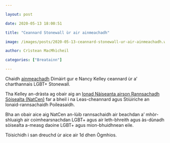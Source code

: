 ```yaml
---

layout: post

date: 2020-05-13 18:00:51

title: "Ceannard Stonewall ùr air ainmeachadh"

image: /images/posts/2020-05-13-ceannard-stonewall-ur-air-ainmeachadh.webp

author: Crìstean MacMhìcheil

categories: ["Breatainn"]

---
```


Chaidh [ainmeachadh](https://www.stonewall.org.uk/about-us/news/stonewall-welcomes-nancy-kelley-new-ceo) Dimàirt gur e Nancy Kelley ceannard ùr a’ charthannais LGBT+ Stonewall.

Tha Kelley an-dràsta ag obair aig an [Ionad Nàiseanta airson Rannsachadh Sòisealta (NatCen)](http://natcen.ac.uk) far a bheil i na Leas-cheannard agus Stiùiriche an Ionaid-rannsachaidh Poileasaidh.

Bha an obair aice aig NatCen an-lùib rannsachaidh air beachdan a’ mhòr-shluaigh air coimhearsnachdan LGBT+ agus air leth-bhreith agus às-dùnadh sòisealta a-measg daoine LGBT+ agus mion-bhuidhnean eile.

Tòisichidh i san dreuchd ùr aice air 1d dhen Ògmhios.
